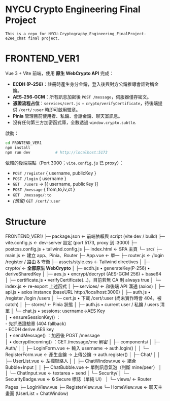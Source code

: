 # NYCU Crypto Engineering Final Project
    This is a repo for NYCU-Cryptography_Engineering_FinalProject-e2ee_chat final project.

# FRONTEND_VER1

Vue 3 + Vite 前端，使用 **原生 WebCrypto API** 完成：

* **ECDH (P‑256)**：註冊時產生身分金鑰，登入後與對方公鑰推導會話對稱金鑰。
* **AES‑256‑GCM**：所有訊息加密後 `POST /message`，伺服器僅存密文。
* **憑證流程占位**：`services/cert.js` + `crypto/verifyCertificate`，待後端提供 `/cert/:user` 時即可啟用驗章。
* **Pinia** 管理目前使用者、私鑰、會話金鑰、聊天室訊息。
* 沒有任何第三方加密函式庫，全數透過 `window.crypto.subtle`.

啟動：
```bash
cd FRONTEND_VER1
npm install
npm run dev           # http://localhost:5173
```

依賴的後端端點（Port 3000；`vite.config.js` 已 proxy）：
* `POST /register`   { username, publicKey }
* `POST /login`      { username }
* `GET  /users`      → [{ username, publicKey }]
* `POST /message`    { from,to,iv,ct }
* `GET  /message/:to`
* *(預留)* `GET /cert/:user`

# Structure

FRONTEND_VER1/
├─ package.json               ← 前端依賴與 script (vite dev / build)
├─ vite.config.js             ← dev-server 設定 (port 5173, proxy 到 :3000)
├─ postcss.config.js + tailwind.config.js
├─ index.html                 ← SPA 主頁
└─ src/
   ├─ main.js                 ← 建立 app、Pinia、Router
   ├─ App.vue                 ← 單一 <router-view/>
   ├─ router.js               ← /login /register /  路由 & 守衛
   ├─ assets/style.css        ← Tailwind directives
   │
   ├─ crypto/                 ← **全部原生 WebCrypto**
   │   ├─ ecdh.js             • generateKey(P-256) • deriveSharedKey
   │   ├─ aes.js              • encrypt/decrypt (AES-GCM 256) + base64
   │   ├─ certificate.js      • verifyCertificate(…)，目前若無 CA 則 always true
   │   └─ index.js            ← re-export 上述函式
   │
   ├─ services/               ← 和後端 API 溝通 (axios)
   │   ├─ api.js              • axios instance (baseURL http://localhost:3000)
   │   ├─ auth.js             • /register /login /users
   │   └─ cert.js             • 下載 /cert/:user  (尚未實作時會 404，被 catch)
   │
   ├─ stores/                 ← Pinia 狀態
   │   ├─ auth.js             • current user / 私鑰 / users 清單
   │   └─ chat.js             • sessions: username→AES Key  
   │                         • ensureSessionKey() ︰<br>   - 先抓憑證驗章 (404 fallback)<br>   - ECDH derive AES key  
   │                         • sendMessage() ︰加密後 POST /message  
   │                         • decryptIncoming() ︰GET /message/:me 解密
   │
   ├─ components/
   │   ├─ Auth/
   │   │   ├─ LoginForm.vue       ← 輸入 username → auth.login()
   │   │   └─ RegisterForm.vue    ← 產生金鑰 → 上傳公鑰 → auth.register()
   │   ├─ Chat/
   │   │   ├─ UserList.vue        ← 左欄聯絡人
   │   │   ├─ ChatWindow.vue      ← 組合 Bubble+Input
   │   │   ├─ ChatBubble.vue      ← 單則訊息氣泡（判斷 mine/peer）
   │   │   └─ ChatInput.vue       ← textarea + send
   │   └─ Security/
   │       └─ SecurityBadge.vue   ← 🔒 Secure 標誌（單純 UI）
   │
   └─ views/                    ← Router Pages
       ├─ LoginView.vue
       ├─ RegisterView.vue
       └─ HomeView.vue          ← 聊天主畫面 (UserList + ChatWindow)
